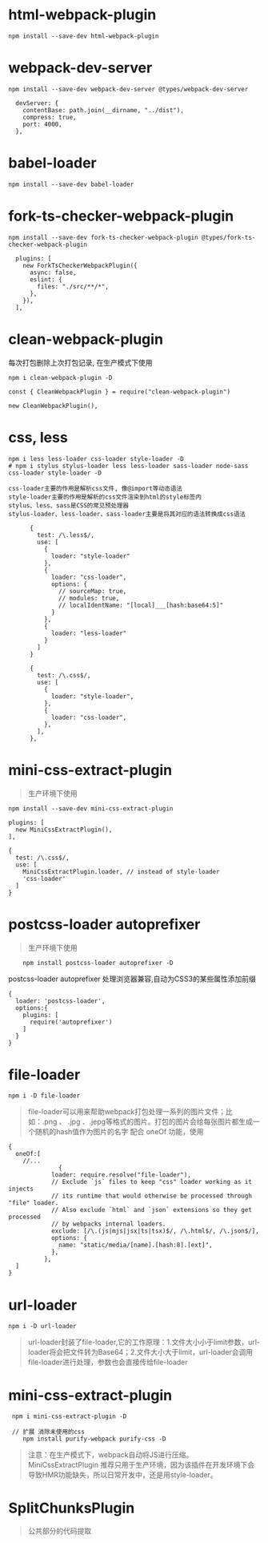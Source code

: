 

# html-webpack-plugin

```
npm install --save-dev html-webpack-plugin
```

# webpack-dev-server

```
npm install --save-dev webpack-dev-server @types/webpack-dev-server
```

```
  devServer: {
    contentBase: path.join(__dirname, "../dist"),
    compress: true,
    port: 4000,
  },
```

# babel-loader

```
npm install --save-dev babel-loader
```

# fork-ts-checker-webpack-plugin

```
npm install --save-dev fork-ts-checker-webpack-plugin @types/fork-ts-checker-webpack-plugin
```

```
  plugins: [
    new ForkTsCheckerWebpackPlugin({
      async: false,
      eslint: {
        files: "./src/**/*",
      },
    }),
  ],
```

# clean-webpack-plugin

每次打包删除上次打包记录, 在生产模式下使用

```
npm i clean-webpack-plugin -D
```

```
const { CleanWebpackPlugin } = require("clean-webpack-plugin")

new CleanWebpackPlugin(),
```

# css, less

```
npm i less less-loader css-loader style-loader -D
# npm i stylus stylus-loader less less-loader sass-loader node-sass css-loader style-loader -D
    
css-loader主要的作用是解析css文件, 像@import等动态语法
style-loader主要的作用是解析的css文件渲染到html的style标签内
stylus、less、sass是CSS的常见预处理器
stylus-loader、less-loader、sass-loader主要是将其对应的语法转换成css语法
```

```
      {
        test: /\.less$/,
        use: [
          {
            loader: "style-loader"
          },
          {
            loader: "css-loader",
            options: {
              // sourceMap: true,
              // modules: true,
              // localIdentName: "[local]___[hash:base64:5]"
            }
          },
          {
            loader: "less-loader"
          }
        ]
      }
```

```
      {
        test: /\.css$/,
        use: [
          {
            loader: "style-loader",
          },
          {
            loader: "css-loader",
          },
        ],
      },
```

# mini-css-extract-plugin

> 生产环境下使用

```
npm install --save-dev mini-css-extract-plugin

```

```
plugins: [
  new MiniCssExtractPlugin(),
],
```

```
{
  test: /\.css$/,
  use: [
    MiniCssExtractPlugin.loader, // instead of style-loader
    'css-loader'
  ]
}
```

# postcss-loader autoprefixer

> 生产环境下使用

```
    npm install postcss-loader autoprefixer -D
```
postcss-loader autoprefixer 处理浏览器兼容,自动为CSS3的某些属性添加前缀

```
{
  loader: 'postcss-loader',
  options:{
    plugins: [
      require('autoprefixer')
    ]
  }
}
```


# file-loader

```
npm i -D file-loader
```

>file-loader可以用来帮助webpack打包处理一系列的图片文件；比如：.png 、 .jpg 、.jepg等格式的图片。打包的图片会给每张图片都生成一个随机的hash值作为图片的名字
> 配合 oneOf 功能，使用

```
{
  oneOf:[
    //...
              {
            loader: require.resolve("file-loader"),
            // Exclude `js` files to keep "css" loader working as it injects
            // its runtime that would otherwise be processed through "file" loader.
            // Also exclude `html` and `json` extensions so they get processed
            // by webpacks internal loaders.
            exclude: [/\.(js|mjs|jsx|ts|tsx)$/, /\.html$/, /\.json$/],
            options: {
              name: "static/media/[name].[hash:8].[ext]",
            },
          },
  ]
}
```

# url-loader

```
npm i -D url-loader
```

>url-loader封装了file-loader,它的工作原理：1.文件大小小于limit参数，url-loader将会把文件转为Base64；2.文件大小大于limit，url-loader会调用file-loader进行处理，参数也会直接传给file-loader

# mini-css-extract-plugin

```
 npm i mini-css-extract-plugin -D

 // 扩展 消除未使用的css
    npm install purify-webpack purify-css -D
```

>注意：在生产模式下，webpack自动将JS进行压缩。MiniCssExtractPlugin 推荐只用于生产环境，因为该插件在开发环境下会导致HMR功能缺失，所以日常开发中，还是用style-loader。

# SplitChunksPlugin

>公共部分的代码提取

